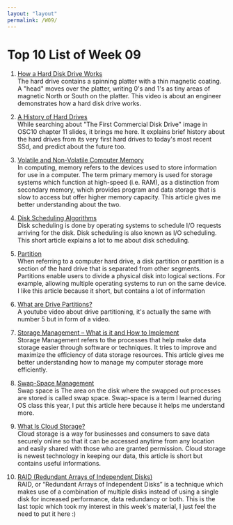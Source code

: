 ```yaml
---
layout: "layout"
permalink: /W09/
---
```


# Top 10 List of Week 09

1. [How a Hard Disk Drive Works](https://www.youtube.com/watch?v=NtPc0jI21i0)<br>
The hard drive contains a spinning platter with a thin magnetic coating. A "head" moves over the platter, writing 0's and 1's as tiny areas of magnetic North or South on the platter. This video is about an engineer demonstrates how a hard disk drive works.

2. [A History of Hard Drives](https://www.backblaze.com/blog/history-hard-drives)<br>
While searching about "The First Commercial Disk Drive" image in OSC10 chapter 11 slides, it brings me here. It explains brief history about the hard drives from its very first hard drives to today's most recent SSd, and predict about the future too.

3. [Volatile and Non-Volatile Computer Memory](https://courses.lumenlearning.com/collegesuccess2x48x115/chapter/volatile-and-non-volatile-computer-memory-session-6/)<br>
In computing, memory refers to the devices used to store information for use in a computer. The term primary memory is used for storage systems which function at high-speed (i.e. RAM), as a distinction from secondary memory, which provides program and data storage that is slow to access but offer higher memory capacity. This article gives me better understanding about the two.

4. [Disk Scheduling Algorithms](https://www.geeksforgeeks.org/disk-scheduling-algorithms/)<br>
Disk scheduling is done by operating systems to schedule I/O requests arriving for the disk. Disk scheduling is also known as I/O scheduling. This short article explains a lot to me about disk scheduling.

5. [Partition](https://www.computerhope.com/jargon/p/partition.htm)<br>
When referring to a computer hard drive, a disk partition or partition is a section of the hard drive that is separated from other segments. Partitions enable users to divide a physical disk into logical sections. For example, allowing multiple operating systems to run on the same device. I like this article because it short, but contains a lot of information

6. [What are Drive Partitions?](https://www.youtube.com/watch?v=AeUM4kR67XQ)<br>
A youtube video about drive partitioning, it's actually the same with number 5 but in form of a video.

7. [Storage Management – What is it and How to Implement](https://www.pcwdld.com/storage-management)<br>
Storage Management refers to the processes that help make data storage easier through software or techniques. It tries to improve and maximize the efficiency of data storage resources. This article gives me better understanding how to manage my computer storage more efficiently.

8. [Swap-Space Management](https://www.geeksforgeeks.org/swap-space-management-in-operating-system/)<br>
Swap space is The area on the disk where the swapped out processes are stored is called swap space. Swap-space is a term I learned during OS class this year, I put this article here because it helps me understand more.

9. [What Is Cloud Storage?](https://www.investopedia.com/terms/c/cloud-storage.asp)<br>
Cloud storage is a way for businesses and consumers to save data securely online so that it can be accessed anytime from any location and easily shared with those who are granted permission. Cloud storage is newest technology in keeping our data, this article is short but contains useful informations.

10. [RAID (Redundant Arrays of Independent Disks)](https://www.geeksforgeeks.org/raid-redundant-arrays-of-independent-disks/)<br>
RAID, or “Redundant Arrays of Independent Disks” is a technique which makes use of a combination of multiple disks instead of using a single disk for increased performance, data redundancy or both. This is the last topic which took my interest in this week's material, I just feel the need to put it here :)

